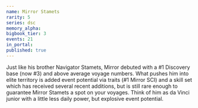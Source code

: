 ```yaml
---
name: Mirror Stamets
rarity: 5
series: dsc
memory_alpha:
bigbook_tier: 3
events: 21
in_portal:
published: true
---
```


Just like his brother Navigator Stamets, Mirror debuted with a #1 Discovery base (now #3) and above average voyage numbers. What pushes him into elite territory is added event potential via traits (#1 Mirror SCI) and a skill set which has received several recent additions, but is still rare enough to guarantee Mirror Stamets a spot on your voyages. Think of him as da Vinci junior with a little less daily power, but explosive event potential.
